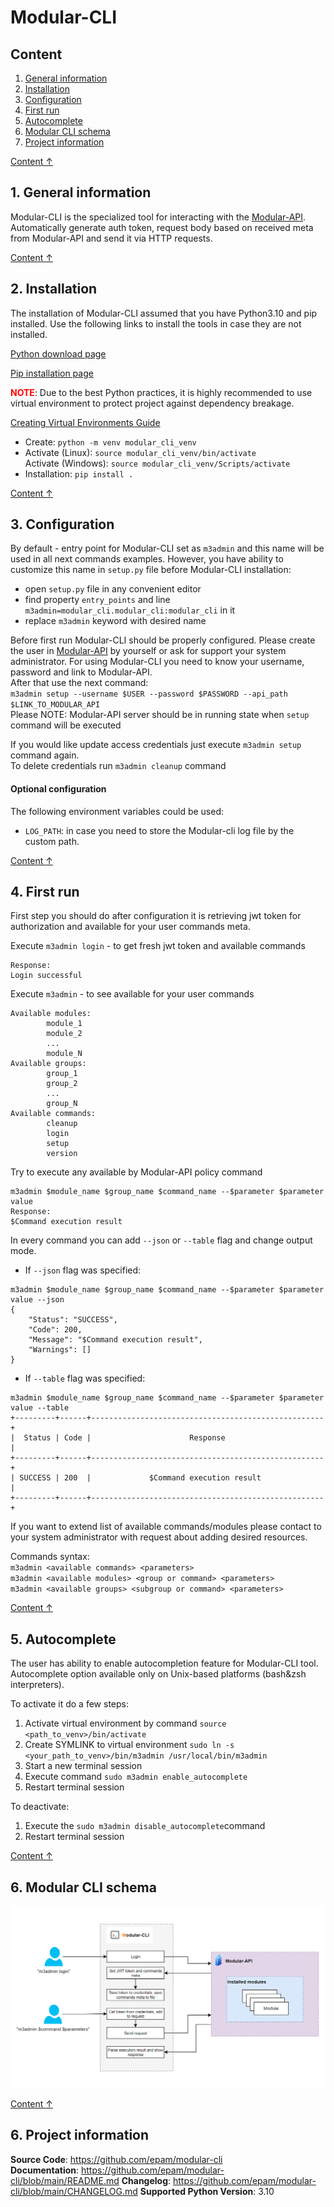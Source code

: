 # Modular-CLI
<a name="content"></a>
## Content

1) [General information](#info)
2) [Installation](#install)
3) [Configuration](#configuration)
4) [First run](#first_run)
5) [Autocomplete](#autocomplete)
6) [Modular CLI schema](#schema)
7) [Project information](#project_info)

[Content ↑](#content)

<a name="info"></a> 
## 1. General information
Modular-CLI is the specialized tool for interacting with the [Modular-API](https://git.epam.com/epmc-eoos/m3-modular-admin/-/blob/develop/README.md).
Automatically generate auth token, request body based on received meta from Modular-API and send it 
via HTTP requests.

[Content ↑](#content)
<a name="install"></a>
## 2. Installation

The installation of Modular-CLI assumed that you have Python3.10 and pip installed.
Use the following links to install the tools in case they are not installed.</br>

[Python download page](https://www.python.org/downloads/)

[Pip installation page](https://pip.pypa.io/en/stable/installation/)

<span style="color:red">**NOTE**</span>: 
Due to the best Python practices, it is highly recommended to use virtual 
environment to protect project against dependency breakage.

[Creating Virtual Environments Guide](https://packaging.python.org/en/latest/tutorials/installing-packages/#creating-and-using-virtual-environments)

* Create: `python -m venv modular_cli_venv`  
* Activate (Linux): `source modular_cli_venv/bin/activate`   
  Activate (Windows): `source modular_cli_venv/Scripts/activate`   
* Installation: `pip install .`  

[Content ↑](#content)
<a name="configuration"></a>
## 3. Configuration
By default - entry point for Modular-CLI set as `m3admin` and this name will be used 
in all next commands examples. However, you have ability to customize this name in 
`setup.py` file before Modular-CLI installation:
* open `setup.py` file in any convenient editor
* find property `entry_points` and line `m3admin=modular_cli.modular_cli:modular_cli` in it
* replace `m3admin` keyword with desired name
    

Before first run Modular-CLI should be properly configured. Please create the user
in [Modular-API](https://git.epam.com/epmc-eoos/m3-modular-admin/-/blob/develop/README.md) 
by yourself or ask for support your system administrator. For using 
Modular-CLI you need to know your username, password and link to Modular-API.  
After that use the next command:  
`m3admin setup --username $USER --password $PASSWORD --api_path $LINK_TO_MODULAR_API`  
Please NOTE: Modular-API server should be in running state when `setup` command will be executed

If you would like update access credentials just execute `m3admin setup` command again.    
To delete credentials run `m3admin cleanup` command

#### Optional configuration
The following environment variables could be used:
* `LOG_PATH`: in case you need to store the Modular-cli log file by the custom path.

[Content ↑](#content)
<a name="first_run"></a>
## 4. First run
First step you should do after configuration it is retrieving jwt token for authorization 
and available for your user commands meta.

Execute `m3admin login` - to get fresh jwt token and available commands
```commandline
Response:
Login successful
```
Execute `m3admin` - to see available for your user commands
```commandline
Available modules:
        module_1
        module_2
        ...
        module_N
Available groups:
        group_1
        group_2
        ...
        group_N
Available commands:
        cleanup
        login
        setup
        version
```
Try to execute any available by Modular-API policy command
```commandline
m3admin $module_name $group_name $command_name --$parameter $parameter value
Response:
$Command execution result
```
In every command you can add `--json` or `--table` flag and change output mode.
* If `--json` flag was specified:
```commandline
m3admin $module_name $group_name $command_name --$parameter $parameter value --json
{
    "Status": "SUCCESS",
    "Code": 200,
    "Message": "$Command execution result",
    "Warnings": []
}
```
* If `--table` flag was specified:
```commandline
m3admin $module_name $group_name $command_name --$parameter $parameter value --table
+---------+------+----------------------------------------------------+
|  Status | Code |                      Response                      |
+---------+------+----------------------------------------------------+
| SUCCESS | 200  |             $Command execution result              |
+---------+------+----------------------------------------------------+

```

If you want to extend list of available commands/modules please contact to your system 
administrator with request about adding desired resources.

Commands syntax:  
`m3admin <available commands> <parameters>`  
`m3admin <available modules> <group or command> <parameters>`  
`m3admin <available groups> <subgroup or command> <parameters>`

[Content ↑](#content)
<a name="autocomplete"></a>
## 5. Autocomplete

The user has ability to enable autocompletion feature for Modular-CLI tool.
Autocomplete option available only on Unix-based platforms (bash&zsh interpreters).

To activate it do a few steps:
1. Activate virtual environment by command 
   `source <path_to_venv>/bin/activate`
2. Create SYMLINK to virtual environment 
   `sudo ln -s <your_path_to_venv>/bin/m3admin /usr/local/bin/m3admin`
3. Start a new terminal session
4. Execute command `sudo m3admin enable_autocomplete`
5. Restart terminal session

To deactivate:
1. Execute the `sudo m3admin disable_autocomplete`command
2. Restart terminal session

[Content ↑](#content)
<a name="schema"></a>
## 6. Modular CLI schema

![Schema](pics/modular_cli_schema.png)

[Content ↑](#content)
<a name="project_info"></a>
## 6. Project information

**Source Code**: https://github.com/epam/modular-cli  
**Documentation**: https://github.com/epam/modular-cli/blob/main/README.md
**Changelog**: https://github.com/epam/modular-cli/blob/main/CHANGELOG.md
**Supported Python Version**: 3.10  
